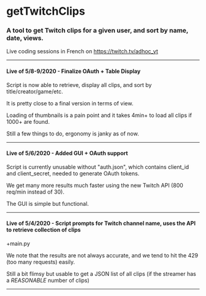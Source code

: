 # getTwitchClips 
### A tool to get Twitch clips for a given user, and sort by name, date, views.

Live coding sessions in French on https://twitch.tv/adhoc_yt

---

#### Live of 5/8-9/2020 - Finalize OAuth + Table Display

Script is now able to retrieve, display all clips, and sort by title/creator/game/etc.

It is pretty close to a final version in terms of view.

Loading of thumbnails is a pain point and it takes 4min+ to load all clips if 1000+ are found.

Still a few things to do, ergonomy is janky as of now.

---

#### Live of 5/6/2020 - Added GUI + OAuth support

Script is currently unusable without "auth.json", which contains client_id and client_secret, needed to generate OAuth tokens.

We get many more results much faster using the new Twitch API (800 req/min instead of 30).

The GUI is simple but functional.

---
#### Live of 5/4/2020 - Script prompts for Twitch channel name, uses the API to retrieve collection of clips

+main.py

We note that the results are not always accurate, and we tend to hit the 429 (too many requests) easily.

Still a bit flimsy but usable to get a JSON list of all clips (if the streamer has a *REASONABLE* number of clips)

---

